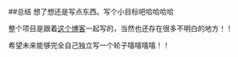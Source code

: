 ##总结
想了想还是写点东西。写个小目标吧哈哈哈哈

整个项目是跟着[这个博客](http://blog.acohome.cn/tag/vue/)一起写的，当然也还存在很多不明白的地方！！

希望未来能够完全自己独立写一个轮子嘻嘻嘻嘻！！